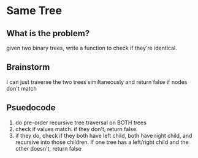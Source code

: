 # Same Tree

## What is the problem?

given two binary trees, write a function to check if they're identical.

## Brainstorm

I can just traverse the two trees similtaneously and return false if nodes don't match

## Psuedocode

1. do pre-order recursive tree traversal on BOTH trees
2. check if values match. if they don't, return false.
3. if they do, check if they both have left child, both have right child, and recursive into those children. If one tree has a left/right child and the other doesn't, return false
